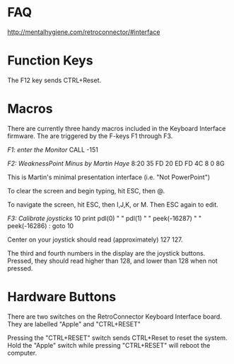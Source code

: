 FAQ
====

http://mentalhygiene.com/retroconnector/#interface


Function Keys
=============

The F12 key sends CTRL+Reset.


Macros
======

There are currently three handy macros included in the Keyboard Interface firmware. The are triggered by the F-keys F1 through F3.


_F1: enter the Monitor_
    CALL -151 
    
_F2: WeaknessPoint Minus by Martin Haye_
    8:20 35 FD 20 ED FD 4C 8 0 8G
    
This is Martin's minimal presentation interface (i.e. "Not PowerPoint")

To clear the screen and begin typing, hit ESC, then @.

To navigate the screen, hit ESC, then I,J,K, or M. Then ESC again to edit.    

    
_F3: Calibrate joysticks_
    10 print pdl(0) " " pdl(1) " " peek(-16287) " " peek(-16286) : goto 10
    
Center on your joystick should read (approximately) 127 127.

The third and fourth numbers in the display are the joystick buttons. Pressed, they should read higher than 128, and lower than 128 when not pressed.
    
    

Hardware Buttons
================

There are two switches on the RetroConnector Keyboard Interface board. They are labelled "Apple" and "CTRL+RESET"

Pressing the "CTRL+RESET" switch sends CTRL+Reset to reset the system. Hold the "Apple" switch while pressing "CTRL+RESET" will reboot the computer.